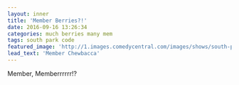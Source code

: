 ```yaml
---
layout: inner
title: 'Member Berries?!'
date: 2016-09-16 13:26:34
categories: much berries many mem
tags: south park code
featured_image: 'http://1.images.comedycentral.com/images/shows/south-park/episode-thumbnails/season-20/south-park-s20e01-member-berries_16x9.jpg?width=960&height=540&crop=true&quality=0.91'
lead_text: 'Member Chewbacca'
---
```


Member, Memberrrrrr!?


